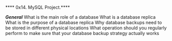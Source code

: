 **** 0x14. MySQL Project.****


***General***
 	What is the main role of a database
	What is a database replica
	What is the purpose of a database replica
	Why database backups need to be stored in different physical locations
	What operation should you regularly perform to make sure that your database backup strategy actually works
